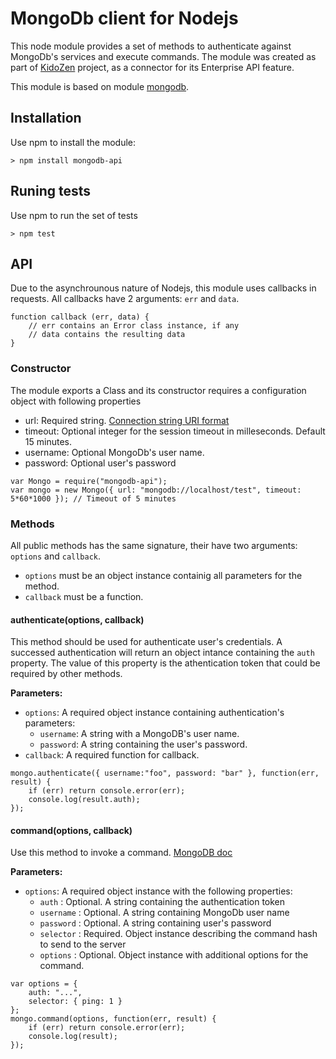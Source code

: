 # MongoDb client for Nodejs
This node module provides a set of methods to authenticate against MongoDb's services and execute commands.
The module was created as part of [KidoZen](http://www.kidozen.com) project, as a connector for its Enterprise API feature.

This module is based on module [mongodb](https://github.com/mongodb/node-mongodb-native).

## Installation

Use npm to install the module:

```
> npm install mongodb-api
```

## Runing tests

Use npm to run the set of tests

```
> npm test
```

## API

Due to the asynchrounous nature of Nodejs, this module uses callbacks in requests. All callbacks have 2 arguments: `err` and `data`.

```
function callback (err, data) {
    // err contains an Error class instance, if any
    // data contains the resulting data
} 
``` 

### Constructor

The module exports a Class and its constructor requires a configuration object with following properties

* url: Required string. [Connection string URI format](http://docs.mongodb.org/manual/reference/connection-string/)
* timeout: Optional integer for the session timeout in milleseconds. Default 15 minutes.  
* username: Optional MongoDb's user name.
* password: Optional user's password

```
var Mongo = require("mongodb-api");
var mongo = new Mongo({ url: "mongodb://localhost/test", timeout: 5*60*1000 }); // Timeout of 5 minutes
```

### Methods
All public methods has the same signature, their have two arguments: `options` and `callback`.
* `options` must be an object instance containig all parameters for the method.
* `callback` must be a function.

#### authenticate(options, callback)

This method should be used for authenticate user's credentials. A successed authentication will return an object intance containing the `auth` property. The value of this property is the athentication token that could be required by other methods.

**Parameters:**
* `options`: A required object instance containing authentication's parameters:
    * `username`: A string with a MongoDB's user name.
    * `password`: A string containing the user's password. 
* `callback`: A required function for callback.


```
mongo.authenticate({ username:"foo", password: "bar" }, function(err, result) {
    if (err) return console.error(err);
    console.log(result.auth);
});
```

#### command(options, callback)

Use this method to invoke a command. [MongoDB doc](http://mongodb.github.io/node-mongodb-native/api-generated/db.html#command)

**Parameters:**

* `options`: A required object instance with the following properties:
    * `auth`        : Optional. A string containing the authentication token
    * `username`    : Optional. A string containing MongoDb user name
    * `password`    : Optional. A string containing user's password
    * `selector`    : Required. Object instance describing the command hash to send to the server 
    * `options`     : Optional. Object instance with additional options for the command.

```
var options = {
    auth: "...",
    selector: { ping: 1 }
};
mongo.command(options, function(err, result) {
    if (err) return console.error(err);
    console.log(result);
});
```